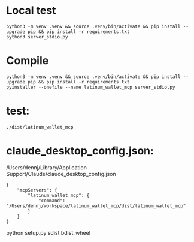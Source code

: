 
# Local test
```
python3 -m venv .venv && source .venv/bin/activate && pip install --upgrade pip && pip install -r requirements.txt
python3 server_stdio.py
```



# Compile
```
python3 -m venv .venv && source .venv/bin/activate && pip install --upgrade pip && pip install -r requirements.txt
pyinstaller --onefile --name latinum_wallet_mcp server_stdio.py
```

# test:
```
./dist/latinum_wallet_mcp
```


# claude_desktop_config.json:

/Users/dennj/Library/Application Support/Claude/claude_desktop_config.json

```
{
    "mcpServers": {
        "latinum_wallet_mcp": {
            "command": "/Users/dennj/workspace/latinum_wallet_mcp/dist/latinum_wallet_mcp"
        }
    }
}
```





python setup.py sdist bdist_wheel